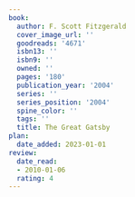 ```yaml
---
book:
  author: F. Scott Fitzgerald
  cover_image_url: ''
  goodreads: '4671'
  isbn13: ''
  isbn9: ''
  owned: ''
  pages: '180'
  publication_year: '2004'
  series: ''
  series_position: '2004'
  spine_color: ''
  tags: ''
  title: The Great Gatsby
plan:
  date_added: 2023-01-01
review:
  date_read:
  - 2010-01-06
  rating: 4
---
```

